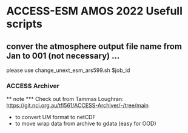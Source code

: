 # ACCESS-ESM AMOS 2022 Usefull scripts

## conver the atmosphere output file name from Jan to 001 (not necessary) ...

  please use change_unext_esm_ars599.sh $job_id

### ACCESS Archiver

** note ***
Check out from Tammas Loughran:
https://git.nci.org.au/tfl561/ACCESS-Archiver/-/tree/main

- to convert UM format to netCDF
- to move wrap data from archive to gdata (easy for OOD)


